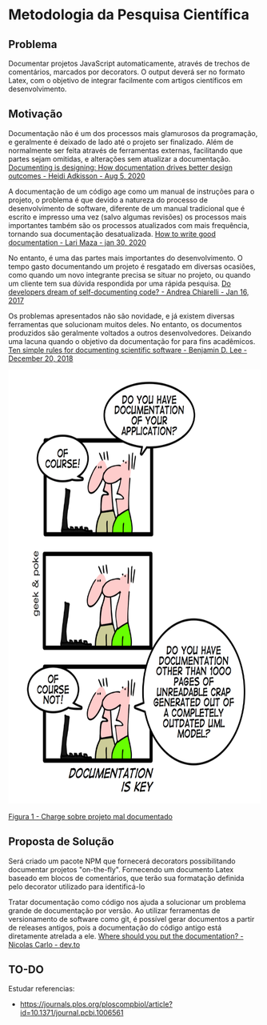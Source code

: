 # Metodologia da Pesquisa Científica

Problema
---
  Documentar projetos JavaScript automaticamente, através de trechos de comentários, marcados por decorators. O output deverá ser no formato Latex, com o objetivo de integrar facilmente com artigos científicos em desenvolvimento.

Motivação
---
   Documentação não é um dos processos mais glamurosos da programação, e geralmente é deixado de lado até o projeto ser finalizado. Além de normalmente ser feita através de ferramentas externas, facilitando que partes sejam omitidas, e alterações sem atualizar a documentação.
   [Documenting is designing: How documentation drives better design outcomes - Heidi Adkisson - Aug 5, 2020](https://uxdesign.cc/documenting-is-designing-how-documentation-drives-better-design-outcomes-3ebd87a33d57)

   A documentação de um código age como um manual de instruções para o projeto, o problema é que devido a natureza do processo de desenvolvimento de software, diferente de um manual tradicional que é escrito e impresso uma vez (salvo algumas revisões) os processos mais importantes também são os processos atualizados com mais frequência, tornando sua documentação desatualizada.
   [How to write good documentation - Lari Maza - jan 30, 2020](https://medium.com/larimaza-en/how-to-write-good-documentation-e19c70dc67f0)
   
   No entanto, é uma das partes mais importantes do desenvolvimento. O tempo gasto documentando um projeto é resgatado em diversas ocasiões, como quando um novo integrante precisa se situar no projeto, ou quando um cliente tem sua dúvida respondida por uma rápida pesquisa.
   [Do developers dream of self-documenting code? - Andrea Chiarelli - Jan 16, 2017](https://medium.com/eloquent-coding/do-developers-dream-of-self-documenting-code-ca64d472197a)

   Os problemas apresentados não são novidade, e já existem diversas ferramentas que solucionam muitos deles. No entanto, os documentos produzidos são geralmente voltados a outros desenvolvedores. Deixando uma lacuna quando o objetivo da documentação for para fins acadêmicos.
   [Ten simple rules for documenting scientific software - Benjamin D. Lee - December 20, 2018](https://journals.plos.org/ploscompbiol/article?id=10.1371/journal.pcbi.1006561)

<img src="./static/documentation-is-key.jpeg" alt="drawing" width="700" height="868"/>

[Figura 1 - Charge sobre projeto mal documentado](http://geek-and-poke.com/geekandpoke/2010/1/31/documentation-is-key.html)

Proposta de Solução
---
  Será criado um pacote NPM que fornecerá decorators possibilitando documentar projetos "on-the-fly". Fornecendo um documento Latex baseado em blocos de comentários, que terão sua formatação definida pelo decorator utilizado para identificá-lo

  Tratar documentação como código nos ajuda a solucionar um problema grande de documentação por versão. Ao utilizar ferramentas de versionamento de software como git, é possível gerar documentos a partir de releases antigos, pois a documentação do código antigo está diretamente atrelada a ele.
  [Where should you put the documentation? - Nicolas Carlo - dev.to](https://dev.to/nicoespeon/where-should-you-put-the-documentation-18gg)

TO-DO
---
Estudar referencias:
   - https://journals.plos.org/ploscompbiol/article?id=10.1371/journal.pcbi.1006561



